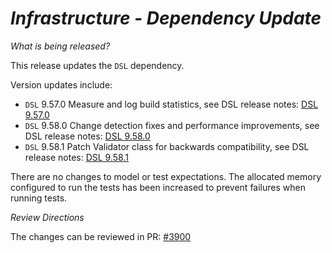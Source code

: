# _Infrastructure - Dependency Update_

_What is being released?_

This release updates the `DSL` dependency.

Version updates include:
- `DSL` 9.57.0 Measure and log build statistics, see DSL release notes: [DSL 9.57.0](https://github.com/finos/rune-dsl/releases/tag/9.57.0)
- `DSL` 9.58.0 Change detection fixes and performance improvements, see DSL release notes: [DSL 9.58.0](https://github.com/finos/rune-dsl/releases/tag/9.58.0)
- `DSL` 9.58.1 Patch Validator class for backwards compatibility, see DSL release notes: [DSL 9.58.1](https://github.com/finos/rune-dsl/releases/tag/9.58.1)

There are no changes to model or test expectations.  The allocated memory configured to run the tests has been increased to prevent failures when running tests.

_Review Directions_

The changes can be reviewed in PR: [#3900](https://github.com/finos/common-domain-model/pull/3900) 

